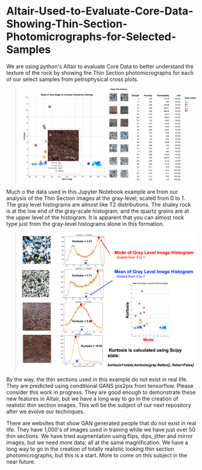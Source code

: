 # Altair-Used-to-Evaluate-Core-Data-Showing-Thin-Section-Photomicrographs-for-Selected-Samples
We are using python's Altair to evaluate Core Data to better understand the texture of the rock by showing the Thin Section photomicrographs for each of our select samples from petrophysical cross plots. 

>![Altair_TS](Mode_of_Image_Kurtosis_with_TS.gif)

Much o the data used in this Jupyter Notebook example are from our analysis of the Thin Section images at the gray-level, scaled from 0 to 1. The gray level histograms are almost like T2 distributions. The shaley rock is at the low end of the gray-scale histogram, and the quartz grains are at the upper level of the histogram. It is apparent that you can almost rock type just from the gray-level histograms alone in this formation. 

>![Altair_TS](gray-level_Kmean_Mode.png)

By the way, the thin sections used in this example do not exist in real life. They are predicted using conditional GANS pix2pix from tensorflow. Please consider this work in progress. They are good enough to demonstrate these new features in Altair, but we have a long way to go in the creation of realistic thin section images. This will be the subject of our next repository after we evolve our techniques. 

There are websites that show GAN generated people that do not exist in real life. They have 1,000's of images used in training while we have just over 50 thin sections. We have tried augmentation using flips, dips, jitter and mirror images, but we need more data; all at the same magnification. We have a long way to go in the creation of totally realistic looking thin section photomicrographs, but this is a start. More to come on this subject in the near future. 

